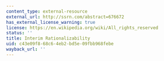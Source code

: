 ```yaml
---
content_type: external-resource
external_url: http://ssrn.com/abstract=676672
has_external_license_warning: true
license: https://en.wikipedia.org/wiki/All_rights_reserved
status: ''
title: Interim Rationalizability
uid: c43e09f8-68c6-4eb2-bd5e-09fbb968febe
wayback_url: ''
---
```

